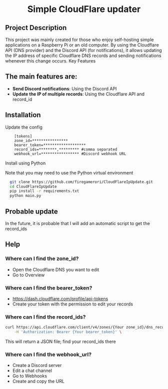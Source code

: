 <h1 align="center">Simple CloudFlare updater</h1>

## Project Description

This project was mainly created for those who enjoy self-hosting simple applications on a Raspberry Pi or an old computer. By using the Cloudflare API (DNS provider) and the Discord API (for notifications), it allows updating the IP address of specific Cloudflare DNS records and sending notifications whenever this change occurs.
Key Features

## The main features are:

- **Send Discord notifications**: Using the Discord API
- **Update the IP of multiple records**: Using the Cloudflare API and record_id

## Installation

Update the config
```
    [tokens]
    zone_id=****************
    bearer_token=*******************
    record_ids=********,********* #comma separated
    webhook_url=***************** #Discord webhook URL
```

Install using Python

Note that you may need to use the Python virtual environment
```bash
  git clone https://github.com/firegamerori/CloudFlareIpUpdate.git
  cd CloudFlareIpUpdate
  pip install -r requirements.txt
  python main.py
```

## Probable update

In the future, it is probable that I will add an automatic script to get the record_ids

## Help
### Where can I find the zone_id?

- Open the Cloudflare DNS you want to edit
- Go to Overview

### Where can I find the bearer_token?

- https://dash.cloudflare.com/profile/api-tokens
- Create your token with the permission to edit your records

### Where can I find the record_ids?

```bash
curl https://api.cloudflare.com/client/v4/zones/{Your zone_id}/dns_records \
    -H 'Authorization: Bearer {Your bearer_token}' \
```
This will return a JSON file; find your record_ids there

### Where can I find the webhook_url?

- Create a Discord server
- Edit a chat channel
- Go to Webhooks
- Create and copy the URL
